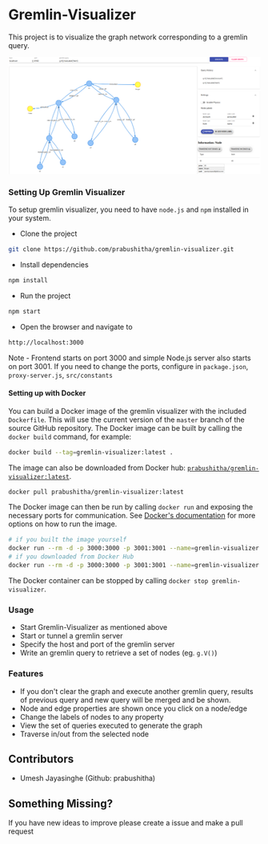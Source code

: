 # Gremlin-Visualizer
This project is to visualize the graph network corresponding to a gremlin query.

![alt text](https://raw.githubusercontent.com/prabushitha/Readme-Materials/master/Gremlin-Visualizer.png)

### Setting Up Gremlin Visualizer
To setup gremlin visualizer, you need to have `node.js` and `npm` installed in your system.

* Clone the project
```sh
git clone https://github.com/prabushitha/gremlin-visualizer.git
```
* Install dependencies
```sh
npm install
```
* Run the project
```sh
npm start
```
* Open the browser and navigate to
```sh
http://localhost:3000
```

Note - Frontend starts on port 3000 and simple Node.js server also starts on port 3001. If you need to change the ports, configure in `package.json`, `proxy-server.js`, `src/constants` 

#### Setting up with Docker

You can build a Docker image of the gremlin visualizer with the included `Dockerfile`.
This will use the current version of the `master` branch of the source GitHub repository.
The Docker image can be built by calling the `docker build` command, for example:

```sh
docker build --tag=gremlin-visualizer:latest .
```

The image can also be downloaded from Docker hub: [`prabushitha/gremlin-visualizer:latest`](https://hub.docker.com/r/prabushitha/gremlin-visualizer).

```sh
docker pull prabushitha/gremlin-visualizer:latest
```

The Docker image can then be run by calling `docker run` and exposing the necessary ports for communication. See [Docker's documentation](https://docs.docker.com/engine/reference/commandline/run/) for more options on how to run the image.

```sh
# if you built the image yourself
docker run --rm -d -p 3000:3000 -p 3001:3001 --name=gremlin-visualizer gremlin-visualizer:latest
# if you downloaded from Docker Hub
docker run --rm -d -p 3000:3000 -p 3001:3001 --name=gremlin-visualizer prabushitha/gremlin-visualizer:latest
```

The Docker container can be stopped by calling `docker stop gremlin-visualizer`.

### Usage
* Start Gremlin-Visualizer as mentioned above
* Start or tunnel a gremlin server
* Specify the host and port of the gremlin server
* Write an gremlin query to retrieve a set of nodes (eg. `g.V()`)

### Features
* If you don't clear the graph and execute another gremlin query, results of previous query and new query will be merged and be shown.
* Node and edge properties are shown once you click on a node/edge
* Change the labels of nodes to any property
* View the set of queries executed to generate the graph
* Traverse in/out from the selected node

### 
## Contributors
* Umesh Jayasinghe (Github: prabushitha)

## Something Missing?

If you have new ideas to improve please create a issue and make a pull request
